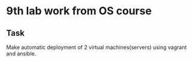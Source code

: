 # 9th lab work from OS course

## Task
Make automatic deployment of 2 virtual machines(servers) using vagrant and ansible.
